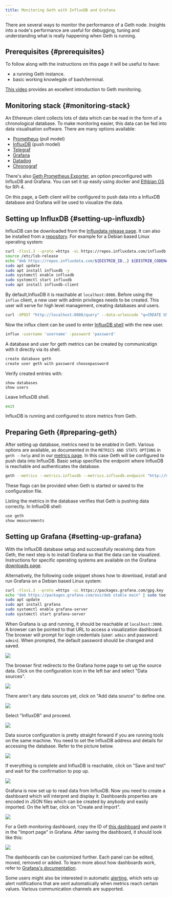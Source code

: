 ```yaml
---
title: Monitoring Geth with InfluxDB and Grafana
---
```


There are several ways to monitor the performance of a Geth node. Insights into a node's 
performance are useful for debugging, tuning and understanding what is really happening when
Geth is running. 

## Prerequisites {#prerequisites}

To follow along with the instructions on this page it will be useful to have:

- a running Geth instance.
- basic working knowlegde of bash/terminal.

[This video](https://www.youtube.com/watch?v=cOBab8IJMYI) provides an excellent introduction 
to Geth monitoring.

## Monitoring stack {#monitoring-stack}

An Ethereum client collects lots of data which can be read in the form of a chronological 
database. To make monitoring easier, this data can be fed into data visualisation software. 
There are many options available:

- [Prometheus](https://prometheus.io/) (pull model)
- [InfluxDB](https://www.influxdata.com/get-influxdb/) (push model)
- [Telegraf](https://www.influxdata.com/get-influxdb/)
- [Grafana](https://www.grafana.com/)
- [Datadog](https://www.datadoghq.com/)
- [Chronograf](https://www.influxdata.com/time-series-platform/chronograf/)

There's also [Geth Prometheus Exporter](https://github.com/hunterlong/gethexporter), an option 
preconfigured with InfluxDB and Grafana. You can set it up easily using docker and 
[Ethbian OS](https://ethbian.org/index.html) for RPi 4.

On this page, a Geth client will be configured to push data into a InfluxDB database and 
Grafana will be used to visualize the data.

## Setting up InfluxDB {#setting-up-influxdb}

InfluxDB can be downloaded from the [Influxdata release page](https://portal.influxdata.com/downloads/). 
It can also be installed from a [repository](https://repos.influxdata.com/). 
For example for a Debian based Linux operating system:

```sh
curl -tlsv1.3 --proto =https -sL https://repos.influxdata.com/influxdb.key | sudo apt-key add
source /etc/lsb-release
echo "deb https://repos.influxdata.com/${DISTRIB_ID,,} ${DISTRIB_CODENAME} stable" | sudo tee /etc/apt/sources.list.d/influxdb.list
sudo apt update
sudo apt install influxdb -y
sudo systemctl enable influxdb
sudo systemctl start influxdb
sudo apt install influxdb-client
```

By default,InfluxDB it is reachable at `localhost:8086`. Before using the `influx` client, a new user with admin privileges
needs to be created. This user will serve for high level management, creating databases and users.

```sh
curl -XPOST "http://localhost:8086/query" --data-urlencode "q=CREATE USER username WITH PASSWORD 'password' WITH ALL PRIVILEGES"
```

Now the influx client can be used to enter [InfluxDB shell](https://docs.influxdata.com/influxdb/v1.8/tools/shell/) with the new user.

```sh
influx -username 'username' -password 'password'
```

A database and user for geth metrics can be created by communicatign with it directly via its shell.

```sh
create database geth
create user geth with password choosepassword
```

Verify created entries with:

```
show databases
show users
```

Leave InfluxDB shell.

```sh
exit
```

InfluxDB is running and configured to store metrics from Geth.

## Preparing Geth {#preparing-geth}

After setting up database, metrics need to be enabled in Geth. Various options are available, 
as documented in the `METRICS AND STATS OPTIONS` in `geth --help` and in our [metrics page](). 
In this case Geth will be configured to push data into InfluxDB. Basic setup specifies the endpoint 
where InfluxDB is reachable and authenticates the database.

```sh
geth --metrics --metrics.influxdb --metrics.influxdb.endpoint "http://0.0.0.0:8086" --metrics.influxdb.username "geth" --metrics.influxdb.password "chosenpassword"
```

These flags can be provided when Geth is started or saved to the configuration file.

Listing the metrics in the database verifies that Geth is pushing data correctly. In InfluxDB shell:

```sh
use geth
show measurements
```

## Setting up Grafana {#setting-up-grafana}

With the InfluxDB database setup and successfully receiving data from Geth, the next step is to 
install Grafana so that the data can be visualized. Instructions for specific operating systems
are available on the Grafana [downloads page](https://grafana.com/grafana/download?pg=get&plcmt=selfmanaged-box1-cta1).

Alternatively, the following code snippet shows how to download, install and run Grafana on a Debian 
based Linux system:

```sh
curl -tlsv1.3 --proto =https -sL https://packages.grafana.com/gpg.key | sudo apt-key add -
echo "deb https://packages.grafana.com/oss/deb stable main" | sudo tee -a /etc/apt/sources.list.d/grafana.list
sudo apt update
sudo apt install grafana
sudo systemctl enable grafana-server
sudo systemctl start grafana-server
```

When Grafana is up and running, it should be reachable at `localhost:3000`. A browser can be pointed to that URL
to access a visualization dashboard. The browser will prompt for login credentials (user: `admin` and password: `admin`). 
When prompted, the default password should be changed and saved.

![](./grafana1.png)

The browser first redirects to the Grafana home page to set up the source data. 
Click on the configuration icon in the left bar and select "Data sources".

![](./grafana2.png)

There aren't any data sources yet, click on "Add data source" to define one.

![](./grafana3.png)

Select "InfluxDB" and proceed.

![](./grafana4.png)

Data source configuration is pretty straight forward if you are running tools on the same machine. You need to set the 
InfluxDB address and details for accessing the database. Refer to the picture below.

![](./grafana5.png)

If everything is complete and InfluxDB is reachable, click on "Save and test" and wait for the confirmation to pop up.

![](./grafana6.png)

Grafana is now set up to read data from InfluxDB. Now you need to create a dashboard which will interpret and display it. 
Dashboards properties are encoded in JSON files which can be created by anybody and easily imported. On the left bar, 
click on "Create and Import".

![](./grafana7.png)

For a Geth monitoring dashboard, copy the ID of [this dashboard](https://grafana.com/grafana/dashboards/13877/) 
and paste it in the "Import page" in Grafana. After saving the dashboard, it should look like this:

![](./grafana8.png)

The dashboards can be customized further. Each panel can be edited, moved, removed or added. 
To learn more about how dashboards work, refer to [Grafana's documentation](https://grafana.com/docs/grafana/latest/dashboards/).

Some users might also be interested in automatic [alerting](https://grafana.com/docs/grafana/latest/alerting/), which
sets up alert notifications that are sent automatically when metrics reach certain values. Various communication channels are supported.

